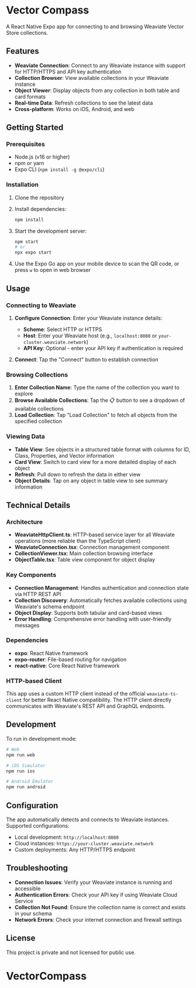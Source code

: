 # Vector Compass

A React Native Expo app for connecting to and browsing Weaviate Vector Store collections.

## Features

- **Weaviate Connection**: Connect to any Weaviate instance with support for HTTP/HTTPS and API key authentication
- **Collection Browser**: View available collections in your Weaviate instance
- **Object Viewer**: Display objects from any collection in both table and card formats
- **Real-time Data**: Refresh collections to see the latest data
- **Cross-platform**: Works on iOS, Android, and web

## Getting Started

### Prerequisites

- Node.js (v16 or higher)
- npm or yarn
- Expo CLI (`npm install -g @expo/cli`)

### Installation

1. Clone the repository

2. Install dependencies:

   ```bash
   npm install
   ```

3. Start the development server:

   ```bash
   npm start
   # or
   npx expo start
   ```

4. Use the Expo Go app on your mobile device to scan the QR code, or press `w` to open in web browser

## Usage

### Connecting to Weaviate

1. **Configure Connection**: Enter your Weaviate instance details:
   - **Scheme**: Select HTTP or HTTPS
   - **Host**: Enter your Weaviate host (e.g., `localhost:8080` or `your-cluster.weaviate.network`)
   - **API Key**: Optional - enter your API key if authentication is required

2. **Connect**: Tap the "Connect" button to establish connection

### Browsing Collections

1. **Enter Collection Name**: Type the name of the collection you want to explore
2. **Browse Available Collections**: Tap the 📋 button to see a dropdown of available collections
3. **Load Collection**: Tap "Load Collection" to fetch all objects from the specified collection

### Viewing Data

- **Table View**: See objects in a structured table format with columns for ID, Class, Properties, and Vector information
- **Card View**: Switch to card view for a more detailed display of each object
- **Refresh**: Pull down to refresh the data in either view
- **Object Details**: Tap on any object in table view to see summary information

## Technical Details

### Architecture

- **WeaviateHttpClient.ts**: HTTP-based service layer for all Weaviate operations (more reliable than the TypeScript client)
- **WeaviateConnection.tsx**: Connection management component
- **CollectionViewer.tsx**: Main collection browsing interface
- **ObjectTable.tsx**: Table view component for object display

### Key Components

- **Connection Management**: Handles authentication and connection state via HTTP REST API
- **Collection Discovery**: Automatically fetches available collections using Weaviate's schema endpoint
- **Object Display**: Supports both tabular and card-based views
- **Error Handling**: Comprehensive error handling with user-friendly messages

### Dependencies

- **expo**: React Native framework
- **expo-router**: File-based routing for navigation
- **react-native**: Core React Native framework

### HTTP-based Client

This app uses a custom HTTP client instead of the official `weaviate-ts-client` for better React Native compatibility. The HTTP client directly communicates with Weaviate's REST API and GraphQL endpoints.

## Development

To run in development mode:

```bash
# Web
npm run web

# iOS Simulator
npm run ios

# Android Emulator
npm run android
```

## Configuration

The app automatically detects and connects to Weaviate instances. Supported configurations:

- Local development: `http://localhost:8080`
- Cloud instances: `https://your-cluster.weaviate.network`
- Custom deployments: Any HTTP/HTTPS endpoint

## Troubleshooting

- **Connection Issues**: Verify your Weaviate instance is running and accessible
- **Authentication Errors**: Check your API key if using Weaviate Cloud Service
- **Collection Not Found**: Ensure the collection name is correct and exists in your schema
- **Network Errors**: Check your internet connection and firewall settings

## License

This project is private and not licensed for public use.
# VectorCompass
